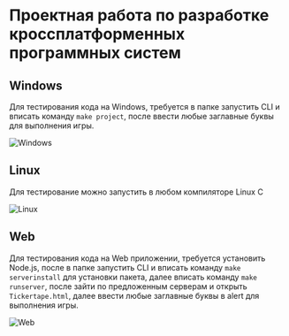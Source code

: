﻿# Проектная работа по разработке кроссплатформенных программных систем
## Windows
Для тестирования кода на Windows, требуется в папке запустить CLI и вписать команду `make project`, после ввести любые заглавные буквы для выполнения игры.

![Windows](https://downloader.disk.yandex.ru/preview/11962860afb487acb29fd0ea02d524ad920f2654d219ed63422ec8b20ca1deff/634ee18b/UH7vacfIgouB8IwX5lQl8NytJOUu6BB5ko0ah_0UBwLYQsWSHsHNPGs-NK5tLrcezNjKrnCwSV1PZxaqD0CJ3g%3D%3D?uid=0&filename=win.png&disposition=inline&hash=&limit=0&content_type=image%2Fpng&owner_uid=0&tknv=v2&size=2048x2048)

## Linux
Для тестирование можно запустить в любом компиляторе Linux C

![Linux](https://downloader.disk.yandex.ru/preview/8b87024f082a7033384de97b043ced718ca995a0bf52fddf5e18c00b334e5feb/634ee4f2/n7Zk9T6E9iBYSk7SFikZMGPyyeL-aOooBxUmAlEOM58Aq_27xJElu-V_t4rJJTo_ZNj0G3PXSliwKf3z1fMx7A%3D%3D?uid=0&filename=linux.png&disposition=inline&hash=&limit=0&content_type=image%2Fpng&owner_uid=0&tknv=v2&size=2048x2048)

## Web
Для тестирования кода на Web приложении, требуется установить Node.js, после в папке запустить CLI и вписать команду `make serverinstall` для установки пакета, далее вписать команду `make runserver`, после зайти по предложенным серверам и открыть `Tickertape.html`, далее ввести любые заглавные буквы в alert для выполнения игры.

![Web](https://downloader.disk.yandex.ru/preview/f0536ec3ab0ba070adc2513e46467dd3d4ca3cf3a3cf5891912c0d1f814792a7/634ee4c3/wain3wWPh7hlRE48rKiS41QdEMhNuLq3wtfU60q1ClxoP-HOW3X8vxJCDXbizVZZbhQWrZ6Z6FOTcyT3jT8zNQ%3D%3D?uid=0&filename=web.png&disposition=inline&hash=&limit=0&content_type=image%2Fpng&owner_uid=0&tknv=v2&size=2048x2048)
